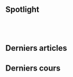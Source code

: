 

<SiteTitle />

## Spotlight

<Col proportions="6/6" vAlign="0">
<template slot="left">

<Card header="CheatSheets" max-width="270">

* [devhints.io](https://devhints.io/) TL;DR for developers
* [learnxiny.com](https://learnxinyminutes.com) Gold
* [tldrlegal.com](https://tldrlegal.com/) Legal overview
* [dodgy-blog.com](https://blog.g0tmi1k.com/2011/08/basic-linux-privilege-escalation/) Stay safe
* [toptal.com](https://www.toptal.com/developers/sorting-algorithms) Sorting comparaison

</Card>

</template>
<template slot="right">

<Card header="Tools" max-width="270">

#### Code
* [python tutor](http://www.pythontutor.com/) but not only python

<br>

#### Web
* [ninjamock](https://ninjamock.com) quick mockups

</Card>

</template>
</Col>

<br>
<br>

## Derniers articles

<Posts pages='articles' />

## Derniers cours

<Posts pages='cours' />


